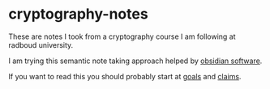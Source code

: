 # cryptography-notes

These are notes I took from a cryptography course I am following at radboud university. 

I am trying this semantic note taking approach helped by [obsidian software](https://obsidian.md).

If you want to read this you should probably start at [goals](goals.md) and [claims](claim.md).
